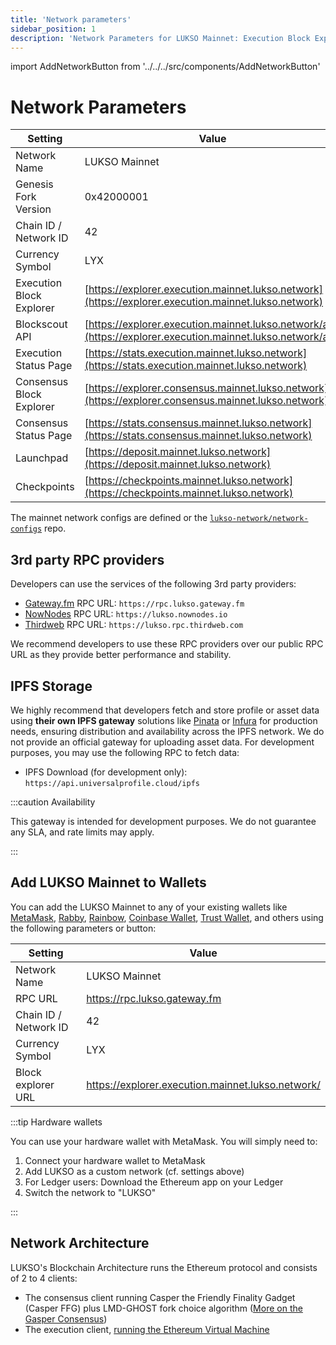 ```yaml
---
title: 'Network parameters'
sidebar_position: 1
description: 'Network Parameters for LUKSO Mainnet: Execution Block Explorer, RPC providers, Chain ID.'
---
```


import AddNetworkButton from '../../../src/components/AddNetworkButton'

# Network Parameters

| Setting                  | Value                                                                                                        |
| ------------------------ | ------------------------------------------------------------------------------------------------------------ |
| Network Name             | LUKSO Mainnet                                                                                                |
| Genesis Fork Version     | 0x42000001                                                                                                   |
| Chain ID / Network ID    | 42                                                                                                           |
| Currency Symbol          | LYX                                                                                                          |
| Execution Block Explorer | [https://explorer.execution.mainnet.lukso.network](https://explorer.execution.mainnet.lukso.network)         |
| Blockscout API           | [https://explorer.execution.mainnet.lukso.network/api](https://explorer.execution.mainnet.lukso.network/api) |
| Execution Status Page    | [https://stats.execution.mainnet.lukso.network](https://stats.execution.mainnet.lukso.network)               |
| Consensus Block Explorer | [https://explorer.consensus.mainnet.lukso.network](https://explorer.consensus.mainnet.lukso.network)         |
| Consensus Status Page    | [https://stats.consensus.mainnet.lukso.network](https://stats.consensus.mainnet.lukso.network)               |
| Launchpad                | [https://deposit.mainnet.lukso.network](https://deposit.mainnet.lukso.network)                               |
| Checkpoints              | [https://checkpoints.mainnet.lukso.network](https://checkpoints.mainnet.lukso.network)                       |

The mainnet network configs are defined or the [`lukso-network/network-configs`](https://github.com/lukso-network/network-configs/tree/main/mainnet/shared) repo.

## 3rd party RPC providers

Developers can use the services of the following 3rd party providers:

- [Gateway.fm](https://gateway.fm/) RPC URL: `https://rpc.lukso.gateway.fm`
- [NowNodes](https://nownodes.io/) RPC URL: `https://lukso.nownodes.io`
- [Thirdweb](https://thirdweb.com/) RPC URL: `https://lukso.rpc.thirdweb.com`

We recommend developers to use these RPC providers over our public RPC URL as they provide better performance and stability.

## IPFS Storage

We highly recommend that developers fetch and store profile or asset data using **their own IPFS gateway** solutions like [Pinata](https://docs.pinata.cloud/docs/welcome-to-pinata) or [Infura](https://docs.infura.io/networks/ipfs) for production needs, ensuring distribution and availability across the IPFS network. We do not provide an official gateway for uploading asset data. For development purposes, you may use the following RPC to fetch data:

- IPFS Download (for development only): `https://api.universalprofile.cloud/ipfs`

:::caution Availability

This gateway is intended for development purposes. We do not guarantee any SLA, and rate limits may apply.

:::

## Add LUKSO Mainnet to Wallets

You can add the LUKSO Mainnet to any of your existing wallets like [MetaMask](https://metamask.io/), [Rabby](https://rabby.io/), [Rainbow](https://rainbow.me/), [Coinbase Wallet](https://www.coinbase.com/de/wallet), [Trust Wallet](https://trustwallet.com/de), and others using the following parameters or button:

| Setting               | Value                                             |
| --------------------- | ------------------------------------------------- |
| Network Name          | LUKSO Mainnet                                     |
| RPC URL               | https://rpc.lukso.gateway.fm                      |
| Chain ID / Network ID | 42                                                |
| Currency Symbol       | LYX                                               |
| Block explorer URL    | https://explorer.execution.mainnet.lukso.network/ |

<AddNetworkButton networkName="mainnet"/>

:::tip Hardware wallets

You can use your hardware wallet with MetaMask. You will simply need to:

1. Connect your hardware wallet to MetaMask
2. Add LUKSO as a custom network (cf. settings above)
3. For Ledger users: Download the Ethereum app on your Ledger
4. Switch the network to "LUKSO"

:::

## Network Architecture

LUKSO's Blockchain Architecture runs the Ethereum protocol and consists of 2 to 4 clients:

- The consensus client running Casper the Friendly Finality Gadget (Casper FFG) plus LMD-GHOST fork choice algorithm ([More on the Gasper Consensus](https://ethereum.org/en/developers/docs/consensus-mechanisms/pos/gasper/))
- The execution client, [running the Ethereum Virtual Machine](https://ethereum.org/en/developers/docs/ethereum-stack/)
